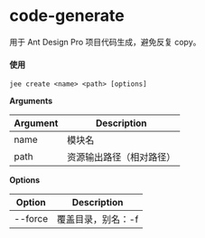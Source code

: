# code-generate

用于 Ant Design Pro 项目代码生成，避免反复 copy。

#### 使用

```shell
jee create <name> <path> [options]
```

**Arguments**

| Argument | Description              |
| -------- | ------------------------ |
| name     | 模块名                   |
| path     | 资源输出路径（相对路径） |

**Options**

| Option  | Description        |
| ------- | ------------------ |
| --force | 覆盖目录，别名：-f |
